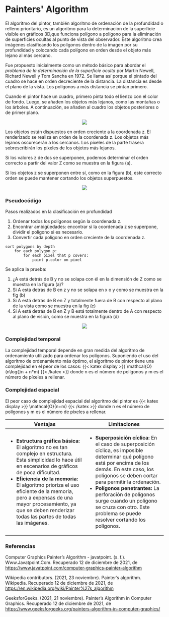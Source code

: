 # Painters' Algorithm

El algoritmo del pintor, también algoritmo de ordenación de la profundidad o relleno prioritario, es un algoritmo para la determinación de la superficie visible en gráficos 3D,que funciona polígono a polígono para la eliminación de superficies ocultas al punto de vista del observador. Este algoritmo crea imágenes clasificando los polígonos dentro de la imagen por su profundidad y colocando cada polígono en orden desde el objeto más lejano al más cercano.

Fue propuesto inicialmente como un método básico para abordar el *problema de la determinación de la superficie oculta* por Martin Newell, Richard Newell y Tom Sancha en 1972. Se llama así porque el pintado del cuadro se hace en orden decreciente de la distancia. La distancia es desde el plano de la vista. Los polígonos a más distancia se pintan primero.

Cuando el pintor hace un cuadro, primero pinta todo el lienzo con el color de fondo. Luego, se añaden los objetos más lejanos, como las montañas o los árboles. A continuación, se añaden al cuadro los objetos posteriores o de primer plano. 

<center><img src="https://media.giphy.com/media/JnFjMQgSDNPV7EFcbF/giphy.gif" ></center>

Los objetos están dispuestos en orden creciente a la coordenada z. El renderizado se realiza en orden de la coordenada z. Los objetos más lejanos oscurecerán a los cercanos.  Los píxeles de la parte trasera sobrescribirán los píxeles de los objetos más lejanos.

Si los valores z de dos se superponen, podemos determinar el orden correcto a partir del valor Z como se muestra en la figura (a).

Si los objetos z se superponen entre sí, como en la figura (b), este correcto orden se puede mantener cortando los objetos superpuestos.

<center><img src="https://edunextuploads.s3.amazonaws.com/1639374264845618174708.jpg"></center>

### Pseudocódigo

Pasos realizados en la clasificación en profundidad
1. Ordenar todos los polígonos según la coordenada z.
2. Encontrar ambigüedades: encontrar si la coordenada z se superpone, dividir el polígono si es necesario.
3. Convertir cada polígono en orden creciente de la coordenada z.

```
sort polygons by depth 
    for each polygon p:
        for each pixel that p covers:
            paint p.color on pixel
```

Se aplica la prueba: 
1. ¿A está detrás de B y no se solapa con él en la dimensión de Z como se muestra en la figura (a)?
2. Si A está detrás de B en z y no se solapa en x o y como se muestra en la fig (b)
3. Si A está detrás de B en Z y totalmente fuera de B con respecto al plano de la vista como se muestra en la fig (c)
4. Si A está detrás de B en Z y B está totalmente dentro de A con respecto al plano de visión, como se muestra en la figura (d)

<center><img src="https://edunextuploads.s3.amazonaws.com/163937429751712709052.jpg"></center>

### Complejidad temporal 

La complejidad temporal depende en gran medida del algoritmo de ordenamiento utilizado para ordenar los polígonos. Suponiendo el uso del algoritmo de ordenamiento más óptimo, el algoritmo de pintor tiene una complejidad en el peor de los casos: {{< katex display >}} \mathcal{O}(n\log{}n + n*m) {{< /katex >}} donde n es el número de polígonos y m es el número de píxeles a rellenar.


### Complejidad espacial

El peor caso de complejidad espacial del algoritmo del pintor es {{< katex display >}} \mathcal{O}(n+m) {{< /katex >}} donde n es el número de polígonos y m es el número de píxeles a rellenar.


| Ventajas                                           | Limitaciones                                           |
|----------------------------------------------------|--------------------------------------------------------|
| <ul><li>**Estructura gráfica básica:** El algoritmo no es tan complejo en estructura. Esta simplicidad lo hace útil en escenarios de gráficos de poca dificultad.</li><li>**Eficiencia de la memoria:** El algoritmo prioriza el uso eficiente de la memoria, pero a expensas de una mayor procesamiento, ya que se deben renderizar todas las partes de todas las imágenes.</li></ul>|<ul><li>**Superposición cíclica:** En el caso de superposición cíclica, es imposible determinar qué polígono está por encima de los demás. En este caso, los polígonos se deben cortar para permitir la ordenación.</li><li>**Polígonos penetrantes:** La perforación de polígonos surge cuando un polígono se cruza con otro. Este problema se puede resolver cortando los polígonos.</li></ul> |

### Referencias

Computer Graphics Painter’s Algorithm - javatpoint. (s. f.). Www.Javatpoint.Com. Recuperado 12 de diciembre de 2021, de https://www.javatpoint.com/computer-graphics-painter-algorithm 

Wikipedia contributors. (2021, 23 noviembre). Painter’s algorithm. Wikipedia. Recuperado 12 de diciembre de 2021, de https://en.wikipedia.org/wiki/Painter%27s_algorithm 

GeeksforGeeks. (2021, 21 noviembre). Painter’s Algorithm in Computer Graphics. Recuperado 12 de diciembre de 2021, de https://www.geeksforgeeks.org/painters-algorithm-in-computer-graphics/ 
